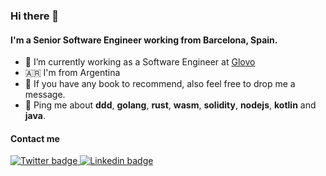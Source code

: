 ### Hi there 👋

#### I'm a Senior Software Engineer working from Barcelona, Spain.

- 🔭 I’m currently working as a Software Engineer at [Glovo](https://glovoapp.com/)
- 🇦🇷 I'm from Argentina
- 📖 If you have any book to recommend, also feel free to drop me a message.
- 💬 Ping me about **ddd**, **golang**, **rust**, **wasm**, **solidity**, **nodejs**, **kotlin** and **java**.

#### Contact me
<a href="https://twitter.com/0xJMC">
  <img src="https://img.shields.io/badge/Twitter-1DA1F2?style=for-the-badge&logo=twitter&logoColor=white" alt="Twitter badge" />
</a>
<a href="https://www.linkedin.com/in/juanmacugat/">
  <img src="https://img.shields.io/badge/LinkedIn-0077B5?style=for-the-badge&logo=linkedin&logoColor=white" alt="Linkedin badge"  />
</a>
